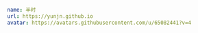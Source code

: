 ```yaml
name: 半时
url: https://yunjn.github.io
avatar: https://avatars.githubusercontent.com/u/65082441?v=4
```

<script setup>
import { VPTeamMembers } from 'vitepress/theme'

const blog = '<svg t="1695011020902" class="icon" viewBox="0 0 1024 1024" version="1.1" xmlns="http://www.w3.org/2000/svg" p-id="4510" width="200" height="200"><path d="M512 32C246.912 32 32 246.848 32 512s214.912 480 480 480c265.152 0 480-214.848 480-480S777.152 32 512 32zM320.256 143.04c20.864-10.88 42.688-20.16 65.408-27.392-23.616 34.624-43.968 78.656-59.904 129.6-23.808-15.232-37.76-33.472-37.76-53.248 0-17.984 12.224-34.56 32.256-48.96zM227.136 209.344c7.424 37.568 36.864 71.296 82.752 96.512-11.84 53.376-19.2 112.064-21.12 174.144H97.6a414.464 414.464 0 0 1 129.536-270.656z m0 605.312A414.464 414.464 0 0 1 97.6 544h191.104c1.92 62.08 9.344 120.768 21.184 174.144-45.888 25.088-75.328 58.944-82.752 96.512z m93.12 66.304C300.224 866.56 288 849.92 288 832c0-19.776 13.952-38.08 37.76-53.312 15.936 51.008 36.288 94.976 59.904 129.664a411.392 411.392 0 0 1-65.408-27.392z m159.744 38.656c-40.192-21.184-74.816-81.856-97.92-165.568a425.536 425.536 0 0 1 97.92-16.704v182.272z m0-245.824a454.592 454.592 0 0 0-111.68 20.288A966.4 966.4 0 0 1 352.64 544H480v129.792z m0-193.792H352.64a966.4 966.4 0 0 1 15.68-150.08 460.608 460.608 0 0 0 111.68 20.352V480z m0-193.344a432.512 432.512 0 0 1-97.92-16.704c23.104-83.712 57.728-144.32 97.92-165.568v182.272z m316.864-77.312A414.08 414.08 0 0 1 926.336 480h-191.104c-1.92-62.08-9.344-120.768-21.184-174.144 45.952-25.152 75.392-58.944 82.816-96.512z m-93.12-66.304c20.032 14.4 32.256 30.976 32.256 48.96 0 19.776-13.952 38.016-37.76 53.248-15.936-50.944-36.288-94.976-59.968-129.6a409.6 409.6 0 0 1 65.472 27.392zM544 104.384c40.256 21.248 74.88 81.856 97.92 165.568a432.512 432.512 0 0 1-97.92 16.704V104.384z m0 245.888a460.096 460.096 0 0 0 111.68-20.288c8.64 45.888 14.144 96.448 15.68 150.016H544V350.272z m0 193.728h127.36c-1.536 53.568-7.04 104.128-15.68 150.144a454.016 454.016 0 0 0-111.68-20.288V544z m0 375.616v-182.272a425.536 425.536 0 0 1 97.92 16.704c-23.04 83.712-57.664 144.384-97.92 165.568z m159.744-38.656c-20.864 10.88-42.688 20.16-65.408 27.456 23.616-34.688 44.032-78.656 59.968-129.664 23.808 15.232 37.76 33.536 37.76 53.312-0.064 17.856-12.288 34.496-32.32 48.896z m93.12-66.304c-7.424-37.568-36.928-71.36-82.816-96.512a936.96 936.96 0 0 0 21.184-174.144h191.104a414.08 414.08 0 0 1-129.472 270.656z" fill="#515151" p-id="4511"></path></svg>'

const members = [
  {
    avatar: 'https://avatars.githubusercontent.com/u/57931604?v=4',
    name: '低吟浅唱',
    links: [
      { icon: {svg:blog}, link: 'https://izaynpan.github.io' },
      { icon: 'github', link: 'https://github.com/izaynpan' },
    ],
  },
  {
    avatar: 'https://avatars.githubusercontent.com/u/86294148?v=4',
    name: 'BillySturate',
    links: [
      { icon: {svg:blog}, link: 'https://billysturate.top/' },
      { icon: 'github', link: 'https://github.com/BillySturate' },
    ],
  },
  {
    avatar: 'https://to-north.github.io/img/avatar.png',
    name: 'North',
    links: [
      { icon: {svg:blog}, link: 'https://to-north.github.io/' },
      { icon: 'github', link: 'https://github.com/to-north' },
    ],
  },
    {
    avatar: 'https://avatars.githubusercontent.com/u/92452544?v=4',
    name: 'Chenpeel',
    links: [
      { icon: {svg:blog}, link: 'https://Chenpeel.github.io' },
      { icon: 'github', link: 'https://github.com/Chenpeel' },
    ],
  },
]
</script>

<VPTeamMembers size="small" :members="members" />